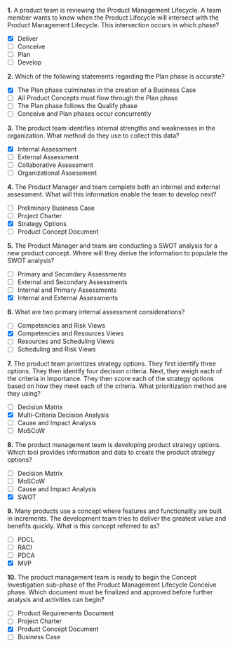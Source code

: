 **1.** A product team is reviewing the Product Management Lifecycle. A team member wants to know when the Product Lifecycle will intersect with the Product Management Lifecycle. This intersection occurs in which phase?
- [x] Deliver
- [ ] Conceive
- [ ] Plan
- [ ] Develop

**2.** Which of the following statements regarding the Plan phase is accurate?
- [x] The Plan phase culminates in the creation of a Business Case
- [ ] All Product Concepts must flow through the Plan phase
- [ ] The Plan phase follows the Qualify phase
- [ ] Conceive and Plan phases occur concurrently

**3.** The product team identifies internal strengths and weaknesses in the organization. What method do they use to collect this data?
- [x] Internal Assessment
- [ ] External Assessment
- [ ] Collaborative Assessment
- [ ] Organizational Assessment

**4.** The Product Manager and team complete both an internal and external assessment. What will this information enable the team to develop next?
- [ ] Preliminary Business Case
- [ ] Project Charter
- [x] Strategy Options
- [ ] Product Concept Document

**5.** The Product Manager and team are conducting a SWOT analysis for a new product concept. Where will they derive the information to populate the SWOT analysis?
- [ ] Primary and Secondary Assessments
- [ ] External and Secondary Assessments
- [ ] Internal and Primary Assessments
- [x] Internal and External Assessments

**6.** What are two primary internal assessment considerations?
- [ ] Competencies and Risk Views 
- [x] Competencies and Resources Views
- [ ] Resources and Scheduling Views
- [ ] Scheduling and Risk Views

**7.** The product team prioritizes strategy options. They first identify three options. They then identify four decision criteria. Next, they weigh each of the criteria in importance. They then score each of the strategy options based on how they meet each of the criteria. What prioritization method are they using?
- [ ] Decision Matrix
- [x] Multi-Criteria Decision Analysis
- [ ] Cause and Impact Analysis
- [ ] MoSCoW

**8.** The product management team is developing product strategy options. Which tool provides information and data to create the product strategy options?
- [ ] Decision Matrix
- [ ] MoSCoW
- [ ] Cause and Impact Analysis
- [x] SWOT

**9.** Many products use a concept where features and functionality are built in increments. The development team tries to deliver the greatest value and benefits quickly. What is this concept referred to as?
- [ ] PDCL
- [ ] RACI
- [ ] PDCA
- [x] MVP

**10.** The product management team is ready to begin the Concept Investigation sub-phase of the Product Management Lifecycle Conceive phase. Which document must be finalized and approved before further analysis and activities can begin?
- [ ] Product Requirements Document
- [ ] Project Charter
- [x] Product Concept Document
- [ ] Business Case